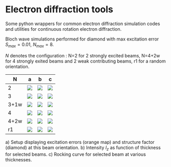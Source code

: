 # Electron diffraction tools

Some python wrappers for common electron diffraction simulation codes and utilities for continuous rotation electron diffraction.

Bloch wave simulations performed for diamond with max excitation error $S_{max}=0.01$, $N_{max}=8$.

$N$ denotes the configuration :
N=2 for 2 strongly excited beams,
N=4+2w for 4 strongly exited beams and 2 weak contributing beams,
r1 for a random orientation.


N   | a  | b  | c
--- | -- | -- | --
2   | [![](https://www.ccp4.ac.uk/ccp4-ed/figures/bloch/2beam_Sw.svg)](https://www.ccp4.ac.uk/ccp4-ed/figures/bloch/2beam_Sw.svg)     | [![](https://www.ccp4.ac.uk/ccp4-ed/figures/bloch/2beam_Iz.svg)](https://www.ccp4.ac.uk/ccp4-ed/figures/bloch/2beam_Iz.svg) | [![](https://www.ccp4.ac.uk/ccp4-ed/figures/bloch/2beam_beams0.svg)](https://www.ccp4.ac.uk/ccp4-ed/figures/bloch/2beam_beams0.svg)
3   | [![](https://www.ccp4.ac.uk/ccp4-ed/figures/bloch/3beam_Sw.svg)](https://www.ccp4.ac.uk/ccp4-ed/figures/bloch/3beam_Sw.svg)     | [![](https://www.ccp4.ac.uk/ccp4-ed/figures/bloch/3beam_Iz.svg)](https://www.ccp4.ac.uk/ccp4-ed/figures/bloch/3beam_Iz.svg) | [![](https://www.ccp4.ac.uk/ccp4-ed/figures/bloch/3beam_beams0.svg)](https://www.ccp4.ac.uk/ccp4-ed/figures/bloch/3beam_beams0.svg)
3+1w| [![](https://www.ccp4.ac.uk/ccp4-ed/figures/bloch/3_1beam_Sw.svg)](https://www.ccp4.ac.uk/ccp4-ed/figures/bloch/3_1beam_Sw.svg) | [![](https://www.ccp4.ac.uk/ccp4-ed/figures/bloch/3_1beam_Iz.svg)](https://www.ccp4.ac.uk/ccp4-ed/figures/bloch/3_1beam_Iz.svg) | [![](https://www.ccp4.ac.uk/ccp4-ed/figures/bloch/3_1beam_beams0.svg)](https://www.ccp4.ac.uk/ccp4-ed/figures/bloch/3_1beam_beams0.svg)
4   | [![](https://www.ccp4.ac.uk/ccp4-ed/figures/bloch/4beam_Sw.svg)](https://www.ccp4.ac.uk/ccp4-ed/figures/bloch/4beam_Sw.svg)     | [![](https://www.ccp4.ac.uk/ccp4-ed/figures/bloch/4beam_Iz.svg)](https://www.ccp4.ac.uk/ccp4-ed/figures/bloch/4beam_Iz.svg) | [![](https://www.ccp4.ac.uk/ccp4-ed/figures/bloch/4beam_beams0.svg)](https://www.ccp4.ac.uk/ccp4-ed/figures/bloch/4beam_beams0.svg)
4+2w| [![](https://www.ccp4.ac.uk/ccp4-ed/figures/bloch/4_2beam_Sw.svg)](https://www.ccp4.ac.uk/ccp4-ed/figures/bloch/4_2beam_Sw.svg) | [![](https://www.ccp4.ac.uk/ccp4-ed/figures/bloch/4_2beam_Iz.svg)](https://www.ccp4.ac.uk/ccp4-ed/figures/bloch/4_2beam_Iz.svg) | [![](https://www.ccp4.ac.uk/ccp4-ed/figures/bloch/4_2beam_beams0.svg)](https://www.ccp4.ac.uk/ccp4-ed/figures/bloch/4_2beam_beams0.svg)
r1  | [![](https://www.ccp4.ac.uk/ccp4-ed/figures/bloch/r1_Sw.svg)](https://www.ccp4.ac.uk/ccp4-ed/figures/bloch/r1_Sw.svg) | [![](https://www.ccp4.ac.uk/ccp4-ed/figures/bloch/r1_Iz.svg)](https://www.ccp4.ac.uk/ccp4-ed/figures/bloch/r1_Iz.svg) | [![](https://www.ccp4.ac.uk/ccp4-ed/figures/bloch/r1_beams0.svg)](https://www.ccp4.ac.uk/ccp4-ed/figures/bloch/r1_beams0.svg)

a) Setup displaying excitation errors (orange map) and structure factor (diamond) at this beam orientation.
b) Intensity $I_z$ as function of thickness for selected beams.
c) Rocking curve for selected beam at various thicknesses.

